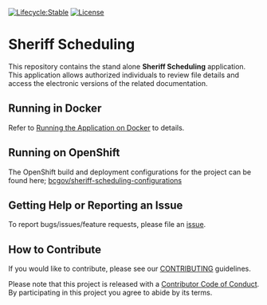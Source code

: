 [![Lifecycle:Stable](https://img.shields.io/badge/Lifecycle-Stable-97ca00)](<https://github.com/bcgov/sheriff-scheduling/>)
[![License](https://img.shields.io/badge/License-Apache%202.0-blue.svg)](LICENSE)

# Sheriff Scheduling

This repository contains the stand alone **Sheriff Scheduling** application.  This application allows authorized individuals to review file details and access the electronic versions of the related documentation.

## Running in Docker

Refer to [Running the Application on Docker](./docker/README.md) to details.

## Running on OpenShift

The OpenShift build and deployment configurations for the project can be found here; [bcgov/sheriff-scheduling-configurations](https://github.com/bcgov/sheriff-scheduling-configurations)

## Getting Help or Reporting an Issue

To report bugs/issues/feature requests, please file an [issue](../../issues).

## How to Contribute

If you would like to contribute, please see our [CONTRIBUTING](./CONTRIBUTING.md) guidelines.

Please note that this project is released with a [Contributor Code of Conduct](./CODE_OF_CONDUCT.md). 
By participating in this project you agree to abide by its terms.
